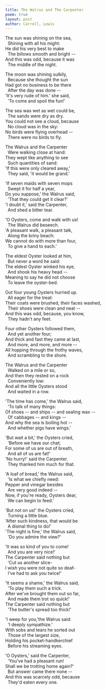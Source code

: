 ```yaml
---
title: The Walrus and The Carpenter
poem: true
layout: post
author: Carroll, Lewis
---
```

The sun was shining on the sea,  
&nbsp; Shining with all his might:  
He did his very best to make  
&nbsp; The billows smooth and bright --  
And this was odd, because it was  
&nbsp; The middle of the night.  

The moon was shining sulkily,  
&nbsp; Because she thought the sun  
Had got no business to be there  
&nbsp; After the day was done --  
'It's very rude of him.' she said,  
&nbsp; 'To come and spoil the fun!'  

The sea was wet as wet could be,  
&nbsp; The sands were dry as dry.  
You could not see a cloud, because  
&nbsp; No cloud was in the sky:  
No birds were flying overhead --  
&nbsp; There were no birds to fly.  

The Walrus and the Carpenter  
&nbsp; Were walking close at hand:  
They wept like anything to see  
&nbsp; Such quantities of sand:  
'If this were only cleared away,'  
&nbsp; They said, 'it would be grand.'  

'If seven maids with seven mops  
&nbsp; Swept it for half a year,  
Do you suppose,' the Walrus said,  
&nbsp; 'That they could get it clear?'  
'I doubt it,' said the Carpenter,  
&nbsp; And shed a bitter tear.  

'O Oysters, come and walk with us!  
&nbsp; The Walrus did beseech.  
'A pleasant walk, a pleasant talk,  
&nbsp; Along the briny beach:  
We cannot do with more than four,  
&nbsp; To give a hand to each.'  

The eldest Oyster looked at him,  
&nbsp; But never a word he said:  
The eldest Oyster winked his eye,  
&nbsp; And shook his heavy head --  
Meaning to say he did not choose  
&nbsp; To leave the oyster-bed.  

Out four young Oysters hurried up.  
&nbsp; All eager for the treat:  
Their coats were brushed, their faces washed,  
&nbsp; Their shoes were clean and neat --  
And this was odd, because, you know,  
&nbsp; They hadn't any feet.  

Four other Oysters followed them,  
&nbsp; And yet another four;  
And thick and fast they came at last,  
&nbsp; And more, and more, and more --  
All hopping through the frothy waves,  
&nbsp; And scrambling to the shore.  

The Walrus and the Carpenter  
&nbsp; Walked on a mile or so,  
And then they rested on a rock  
&nbsp; Conveniently low:  
And all the little Oysters stood  
&nbsp; And waited in a row.  

'The time has come,' the Walrus said,  
&nbsp; 'To talk of many things:  
Of shoes -- and ships -- and sealing wax --  
&nbsp; Of cabbages -- and kings --  
And why the sea is boiling hot --  
&nbsp; And whether pigs have wings.'  

'But wait a bit,' the Oysters cried,  
&nbsp; 'Before we have our chat;  
For some of us are out of breath,  
&nbsp; And all of us are fat!'  
'No hurry!' said the Carpenter.  
&nbsp; They thanked him much for that.  

'A loaf of bread,' the Walrus said,  
&nbsp; 'Is what we chiefly need:  
Pepper and vinegar besides  
&nbsp; Are very good indeed --  
Now, if you're ready, Oysters dear,  
&nbsp; We can begin to feed.'  

'But not on us!' the Oysters cried,  
&nbsp; Turning a little blue.  
'After such kindness, that would be  
&nbsp; A dismal thing to do!'  
'The night is fine,' the Walrus said,  
&nbsp; 'Do you admire the view?'  

'It was so kind of you to come!  
&nbsp; And you are very nice!'  
The Carpenter said nothing but  
&nbsp; 'Cut us another slice-  
I wish you were not quite so deaf-  
&nbsp; I've had to ask you twice!'  

'It seems a shame,' the Walrus said,  
&nbsp; 'To play them such a trick.  
After we've brought them out so far,  
&nbsp; And made them trot so quick!'  
The Carpenter said nothing but  
&nbsp; 'The butter's spread too thick!'  

'I weep for you,'the Walrus said:  
&nbsp; 'I deeply sympathize.'  
With sobs and tears he sorted out  
&nbsp; Those of the largest size,  
Holding his pocket-handkerchief  
&nbsp; Before his streaming eyes.  

'O Oysters,' said the Carpenter,  
&nbsp; 'You've had a pleasant run!  
Shall we be trotting home again?'  
&nbsp; But answer came there none --  
And this was scarcely odd, because  
&nbsp; They'd eaten every one.

